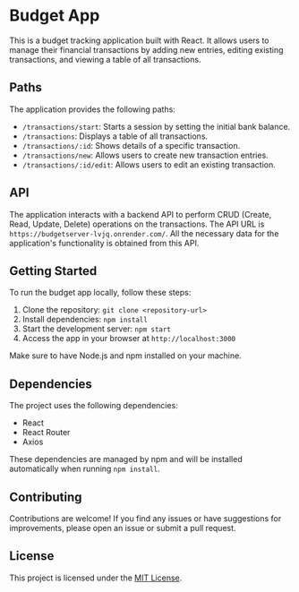 <div id='davidpaquette'><h1>Budget App</h1><p>This is a budget tracking application built with React. It allows users to manage their financial transactions by adding new entries, editing existing transactions, and viewing a table of all transactions.</p><h2>Paths</h2><p>The application provides the following paths:</p><ul><li><code>/transactions/start</code>: Starts a session by setting the initial bank balance.</li><li><code>/transactions</code>: Displays a table of all transactions.</li><li><code>/transactions/:id</code>: Shows details of a specific transaction.</li><li><code>/transactions/new</code>: Allows users to create new transaction entries.</li><li><code>/transactions/:id/edit</code>: Allows users to edit an existing transaction.</li></ul><h2>API</h2><p>The application interacts with a backend API to perform CRUD (Create, Read, Update, Delete) operations on the transactions. The API URL is <code>https://budgetserver-lvjq.onrender.com/</code>. All the necessary data for the application's functionality is obtained from this API.</p><h2>Getting Started</h2><p>To run the budget app locally, follow these steps:</p><ol><li>Clone the repository: <code>git clone &lt;repository-url&gt;</code></li><li>Install dependencies: <code>npm install</code></li><li>Start the development server: <code>npm start</code></li><li>Access the app in your browser at <code>http://localhost:3000</code></li></ol><p>Make sure to have Node.js and npm installed on your machine.</p><h2>Dependencies</h2><p>The project uses the following dependencies:</p><ul><li>React</li><li>React Router</li><li>Axios</li></ul><p>These dependencies are managed by npm and will be installed automatically when running <code>npm install</code>.</p><h2>Contributing</h2><p>Contributions are welcome! If you find any issues or have suggestions for improvements, please open an issue or submit a pull request.</p><h2>License</h2><p>This project is licensed under the <a href="LICENSE" target="_new">MIT License</a>.</p></div>